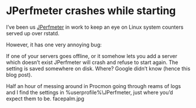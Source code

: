 # JPerfmeter crashes while starting

I’ve been us [JPerfmeter](https://jperfmeter.sourceforge.net/) in work to keep
an eye on Linux system counters served up over rstatd.

However, it has one very annoying bug:

If one of your servers goes offline, or it somehow lets you add a server which
doesn’t exist JPerfmeter will crash and refuse to start again. The setting is
saved somewhere on disk. Where? Google didn’t know (hence this blog post).

Half an hour of messing around in Procmon going through reams of logs and I find
the settings in %userprofile%\JPerfmeter, just where you’d expect them to be.
facepalm.jpg
